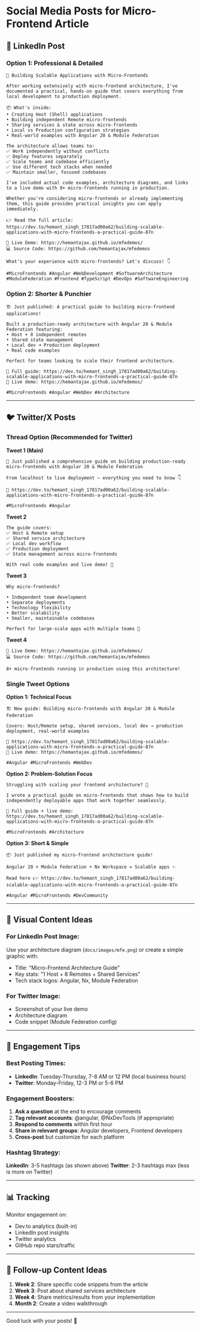 # Social Media Posts for Micro-Frontend Article

## 📱 LinkedIn Post

### Option 1: Professional & Detailed

```
🚀 Building Scalable Applications with Micro-Frontends

After working extensively with micro-frontend architecture, I've documented a practical, hands-on guide that covers everything from local development to production deployment.

📦 What's inside:
• Creating Host (Shell) applications
• Building independent Remote micro-frontends
• Sharing services & state across micro-frontends
• Local vs Production configuration strategies
• Real-world examples with Angular 20 & Module Federation

The architecture allows teams to:
✅ Work independently without conflicts
✅ Deploy features separately
✅ Scale teams and codebase efficiently
✅ Use different tech stacks when needed
✅ Maintain smaller, focused codebases

I've included actual code examples, architecture diagrams, and links to a live demo with 8+ micro-frontends running in production.

Whether you're considering micro-frontends or already implementing them, this guide provides practical insights you can apply immediately.

👉 Read the full article: https://dev.to/hemant_singh_17817ad00a62/building-scalable-applications-with-micro-frontends-a-practical-guide-87n

🔗 Live Demo: https://hemantajax.github.io/mfedemos/
💻 Source Code: https://github.com/hemantajax/mfedemos

What's your experience with micro-frontends? Let's discuss! 👇

#MicroFrontends #Angular #WebDevelopment #SoftwareArchitecture #ModuleFederation #Frontend #TypeScript #DevOps #SoftwareEngineering
```

### Option 2: Shorter & Punchier

```
🏗️ Just published: A practical guide to building micro-frontend applications!

Built a production-ready architecture with Angular 20 & Module Federation featuring:
• Host + 8 independent remotes
• Shared state management
• Local dev ➜ Production deployment
• Real code examples

Perfect for teams looking to scale their frontend architecture.

📖 Full guide: https://dev.to/hemant_singh_17817ad00a62/building-scalable-applications-with-micro-frontends-a-practical-guide-87n
🚀 Live demo: https://hemantajax.github.io/mfedemos/

#MicroFrontends #Angular #WebDev #Architecture
```

---

## 🐦 Twitter/X Posts

### Thread Option (Recommended for Twitter)

**Tweet 1 (Main)**

```
🚀 Just published a comprehensive guide on building production-ready micro-frontends with Angular 20 & Module Federation

From localhost to live deployment – everything you need to know 👇

📖 https://dev.to/hemant_singh_17817ad00a62/building-scalable-applications-with-micro-frontends-a-practical-guide-87n

#MicroFrontends #Angular
```

**Tweet 2**

```
The guide covers:
✅ Host & Remote setup
✅ Shared service architecture
✅ Local dev workflow
✅ Production deployment
✅ State management across micro-frontends

With real code examples and live demo! 🎯
```

**Tweet 3**

```
Why micro-frontends?

• Independent team development
• Separate deployments
• Technology flexibility
• Better scalability
• Smaller, maintainable codebases

Perfect for large-scale apps with multiple teams 💪
```

**Tweet 4**

```
🔗 Live Demo: https://hemantajax.github.io/mfedemos/
💻 Source Code: https://github.com/hemantajax/mfedemos

8+ micro-frontends running in production using this architecture!
```

### Single Tweet Options

**Option 1: Technical Focus**

```
🏗️ New guide: Building micro-frontends with Angular 20 & Module Federation

Covers: Host/Remote setup, shared services, local dev → production deployment, real-world examples

📖 https://dev.to/hemant_singh_17817ad00a62/building-scalable-applications-with-micro-frontends-a-practical-guide-87n
🚀 Live demo: https://hemantajax.github.io/mfedemos/

#Angular #MicroFrontends #WebDev
```

**Option 2: Problem-Solution Focus**

```
Struggling with scaling your frontend architecture? 🤔

I wrote a practical guide on micro-frontends that shows how to build independently deployable apps that work together seamlessly.

📖 Full guide + live demo:
https://dev.to/hemant_singh_17817ad00a62/building-scalable-applications-with-micro-frontends-a-practical-guide-87n

#MicroFrontends #Architecture
```

**Option 3: Short & Simple**

```
📦 Just published my micro-frontend architecture guide!

Angular 20 + Module Federation + Nx Workspace = Scalable apps ✨

Read here 👉 https://dev.to/hemant_singh_17817ad00a62/building-scalable-applications-with-micro-frontends-a-practical-guide-87n

#Angular #MicroFrontends #DevCommunity
```

---

## 📸 Visual Content Ideas

### For LinkedIn Post Image:

Use your architecture diagram (`docs/images/mfe.png`) or create a simple graphic with:

- Title: "Micro-Frontend Architecture Guide"
- Key stats: "1 Host + 8 Remotes + Shared Services"
- Tech stack logos: Angular, Nx, Module Federation

### For Twitter Image:

- Screenshot of your live demo
- Architecture diagram
- Code snippet (Module Federation config)

---

## 🎯 Engagement Tips

### Best Posting Times:

- **LinkedIn**: Tuesday-Thursday, 7-8 AM or 12 PM (local business hours)
- **Twitter**: Monday-Friday, 12-3 PM or 5-6 PM

### Engagement Boosters:

1. **Ask a question** at the end to encourage comments
2. **Tag relevant accounts**: @angular, @NxDevTools (if appropriate)
3. **Respond to comments** within first hour
4. **Share in relevant groups**: Angular developers, Frontend developers
5. **Cross-post** but customize for each platform

### Hashtag Strategy:

**LinkedIn**: 3-5 hashtags (as shown above)
**Twitter**: 2-3 hashtags max (less is more on Twitter)

---

## 📊 Tracking

Monitor engagement on:

- Dev.to analytics (built-in)
- LinkedIn post insights
- Twitter analytics
- GitHub repo stars/traffic

---

## 🔄 Follow-up Content Ideas

1. **Week 2**: Share specific code snippets from the article
2. **Week 3**: Post about shared services architecture
3. **Week 4**: Share metrics/results from your implementation
4. **Month 2**: Create a video walkthrough

---

Good luck with your posts! 🚀
